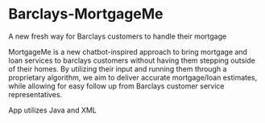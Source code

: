 # Barclays-MortgageMe
A new fresh way for Barclays customers to handle their mortgage


MortgageMe is a new chatbot-inspired approach to bring mortgage and loan services to barclays customers without having them stepping outside of their homes.
By utilizing their input and running them through a proprietary algorithm, we aim to deliver accurate mortgage/loan estimates, while allowing for easy follow up from Barclays customer service representatives.

App utilizes Java and XML
